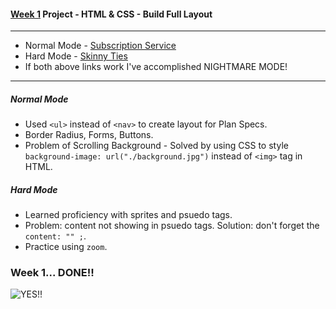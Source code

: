 #### [Week 1](https://github.com/jjrajani/w1-Project) Project - HTML & CSS - Build Full Layout
---
* Normal Mode - [Subscription Service](https://github.com/jjrajani/w1-Project/tree/master/normal-mode)
* Hard Mode - [Skinny Ties](https://github.com/jjrajani/w1-Project/tree/master/hard-mode)
* If both above links work I've accomplished NIGHTMARE MODE!

---

##### Normal Mode
* Used `<ul>` instead of `<nav>` to create layout for Plan Specs.
* Border Radius, Forms, Buttons.
* Problem of Scrolling Background - Solved by using CSS to style `background-image: url("./background.jpg")` instead of `<img>` tag in HTML.

##### Hard Mode
* Learned proficiency with sprites and psuedo tags.
* Problem:  content not showing in psuedo tags. Solution: don't forget the `content: "" ;`.
* Practice using `zoom`.


### Week 1... DONE!!

![YES!!](http://66.media.tumblr.com/e2bc5115ad1c3711d301bd2c032c9f09/tumblr_mlz71pM6fE1rcy99do1_r1_500.gif)